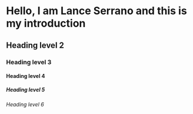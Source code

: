 # Hello, I am Lance Serrano and this is my introduction
## Heading level 2
### Heading level 3
#### Heading level 4
##### Heading level 5
###### Heading level 6
